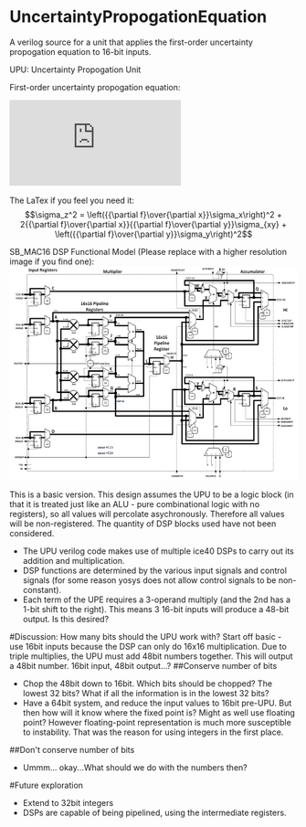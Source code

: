 # UncertaintyPropogationEquation
A verilog source for a unit that applies the first-order uncertainty propogation equation to 16-bit inputs.

UPU: Uncertainty Propogation Unit

First-order uncertainty propogation equation:

![](https://latex.codecogs.com/gif.latex?%5Cdpi%7B120%7D%20%5Clarge%20%24%24%5Csigma_z%5E2%20%3D%20%5Cleft%28%7B%7B%5Cpartial%20f%7D%5Cover%7B%5Cpartial%20x%7D%7D%5Csigma_x%5Cright%29%5E2%20&plus;%202%7B%7B%5Cpartial%20f%7D%5Cover%7B%5Cpartial%20x%7D%7D%7B%7B%5Cpartial%20f%7D%5Cover%7B%5Cpartial%20y%7D%7D%5Csigma_%7Bxy%7D%20&plus;%20%5Cleft%28%7B%7B%5Cpartial%20f%7D%5Cover%7B%5Cpartial%20y%7D%7D%5Csigma_y%5Cright%29%5E2%24%24)

The LaTex if you feel you need it:
$$\sigma_z^2 = \left({{\partial f}\over{\partial x}}\sigma_x\right)^2 + 2{{\partial f}\over{\partial x}}{{\partial f}\over{\partial y}}\sigma_{xy} + \left({{\partial f}\over{\partial y}}\sigma_y\right)^2$$



SB_MAC16 DSP Functional Model (Please replace with a higher resolution image if you find one):
![](DSPschematic.png)


This is a basic version.
This design assumes the UPU to be a logic block (in that it is treated just like an ALU - pure combinational logic with no registers), so all values will percolate asychronously. Therefore all values will be non-registered. The quantity of DSP blocks used have not been considered.

- The UPU verilog code makes use of multiple ice40 DSPs to carry out its addition and multiplication.
- DSP functions are determined by the various input signals and control signals (for some reason yosys does not allow control signals to be non-constant).
- Each term of the UPE requires a 3-operand multiply (and the 2nd has a 1-bit shift to the right). This means 3 16-bit inputs will produce a 48-bit output. Is this desired?

#Discussion:
How many bits should the UPU work with?
Start off basic - use 16bit inputs because the DSP can only do 16x16 multiplication.
Due to triple multiplies, the UPU must add 48bit numbers together. This will output a 48bit number.
16bit input, 48bit output...?
##Conserve number of bits
- Chop the 48bit down to 16bit. Which bits should be chopped? The lowest 32 bits? What if all the information is in the lowest 32 bits?
- Have a 64bit system, and reduce the input values to 16bit pre-UPU. But then how will it know where the fixed point is? Might as well use floating point? However floating-point representation is much more susceptible to instability. That was the reason for using integers in the first place.

##Don't conserve number of bits
- Ummm... okay...What should we do with the numbers then?


#Future exploration
- Extend to 32bit integers
- DSPs are capable of being pipelined, using the intermediate registers.